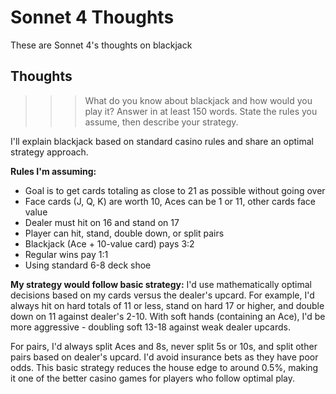 # Sonnet 4 Thoughts

These are Sonnet 4's thoughts on blackjack

## Thoughts

>>> What do you know about blackjack and how would you play it? Answer in at least 150 words. State the rules you assume, then describe your strategy.

I'll explain blackjack based on standard casino rules and share an optimal strategy approach.

**Rules I'm assuming:**
- Goal is to get cards totaling as close to 21 as possible without going over
- Face cards (J, Q, K) are worth 10, Aces can be 1 or 11, other cards face value
- Dealer must hit on 16 and stand on 17
- Player can hit, stand, double down, or split pairs
- Blackjack (Ace + 10-value card) pays 3:2
- Regular wins pay 1:1
- Using standard 6-8 deck shoe

**My strategy would follow basic strategy:**
I'd use mathematically optimal decisions based on my cards versus the dealer's upcard. For example, I'd always hit on hard totals of 11 or less, stand on hard 17 or higher, and double down on 11 against dealer's 2-10. With soft hands (containing an Ace), I'd be more aggressive - doubling soft 13-18 against weak dealer upcards.

For pairs, I'd always split Aces and 8s, never split 5s or 10s, and split other pairs based on dealer's upcard. I'd avoid insurance bets as they have poor odds. This basic strategy reduces the house edge to around 0.5%, making it one of the better casino games for players who follow optimal play.